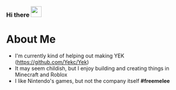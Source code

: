 ### Hi there <img src="https://github.com/TheDudeThatCode/TheDudeThatCode/blob/master/Assets/Hi.gif" width="29px">


# About Me

- I'm currently kind of helping out making YEK (https://github.com/Yekc/Yek) 
- It may seem childish, but I enjoy building and creating things in Minecraft and Roblox
- I like Nintendo's games, but not the company itself **#freemelee**
